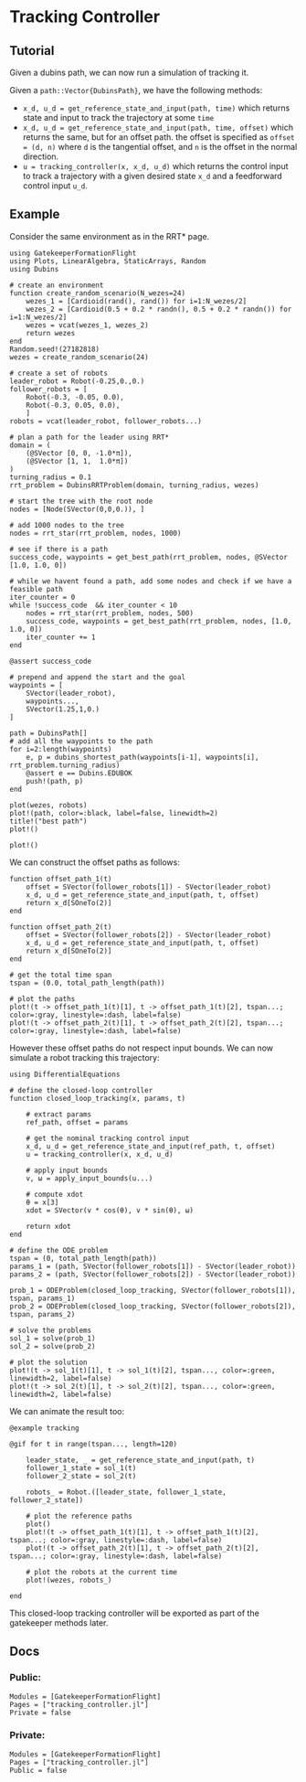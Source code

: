 # Tracking Controller

## Tutorial

Given a dubins path, we can now run a simulation of tracking it. 

Given a `path::Vector{DubinsPath}`, we have the following methods:
- `x_d, u_d = get_reference_state_and_input(path, time)` which returns state and input to track the trajectory at some `time`
- `x_d, u_d = get_reference_state_and_input(path, time, offset)` which returns the same, but for an offset path. the offset is specified as `offset = (d, n)` where `d` is the tangential offset, and `n` is the offset in the normal direction. 
- `u = tracking_controller(x, x_d, u_d)` which returns the control input to track a trajectory with a given desired state `x_d` and a feedforward control input `u_d`. 

## Example


Consider the same environment as in the RRT* page.
```@setup tracking
using GatekeeperFormationFlight
using Plots, LinearAlgebra, StaticArrays, Random
using Dubins

# create an environment
function create_random_scenario(N_wezes=24)
    wezes_1 = [Cardioid(rand(), rand()) for i=1:N_wezes/2]
    wezes_2 = [Cardioid(0.5 + 0.2 * randn(), 0.5 + 0.2 * randn()) for i=1:N_wezes/2]
    wezes = vcat(wezes_1, wezes_2)
    return wezes
end
Random.seed!(27182818)
wezes = create_random_scenario(24)

# create a set of robots
leader_robot = Robot(-0.25,0.,0.)
follower_robots = [
    Robot(-0.3, -0.05, 0.0), 
    Robot(-0.3, 0.05, 0.0), 
    ]
robots = vcat(leader_robot, follower_robots...)

# plan a path for the leader using RRT*
domain = (
    (@SVector [0, 0, -1.0*π]),
    (@SVector [1, 1,  1.0*π])
)
turning_radius = 0.1
rrt_problem = DubinsRRTProblem(domain, turning_radius, wezes)

# start the tree with the root node
nodes = [Node(SVector(0,0,0.)), ]

# add 1000 nodes to the tree
nodes = rrt_star(rrt_problem, nodes, 1000)

# see if there is a path 
success_code, waypoints = get_best_path(rrt_problem, nodes, @SVector [1.0, 1.0, 0])

# while we havent found a path, add some nodes and check if we have a feasible path
iter_counter = 0
while !success_code  && iter_counter < 10
    nodes = rrt_star(rrt_problem, nodes, 500)
    success_code, waypoints = get_best_path(rrt_problem, nodes, [1.0, 1.0, 0])
    iter_counter += 1
end
        
@assert success_code

# prepend and append the start and the goal
waypoints = [
    SVector(leader_robot), 
    waypoints..., 
    SVector(1.25,1,0.)
]

path = DubinsPath[]
# add all the waypoints to the path
for i=2:length(waypoints)
    e, p = dubins_shortest_path(waypoints[i-1], waypoints[i], rrt_problem.turning_radius)
    @assert e == Dubins.EDUBOK
    push!(path, p)
end

plot(wezes, robots)
plot!(path, color=:black, label=false, linewidth=2)
title!("best path")
plot!()
```


```@example tracking
plot!()
```

We can construct the offset paths as follows:
```@example tracking
function offset_path_1(t)
    offset = SVector(follower_robots[1]) - SVector(leader_robot)
    x_d, u_d = get_reference_state_and_input(path, t, offset)
    return x_d[SOneTo(2)]
end

function offset_path_2(t)
    offset = SVector(follower_robots[2]) - SVector(leader_robot)
    x_d, u_d = get_reference_state_and_input(path, t, offset)
    return x_d[SOneTo(2)]
end

# get the total time span
tspan = (0.0, total_path_length(path))

# plot the paths
plot!(t -> offset_path_1(t)[1], t -> offset_path_1(t)[2], tspan...; color=:gray, linestyle=:dash, label=false)
plot!(t -> offset_path_2(t)[1], t -> offset_path_2(t)[2], tspan...; color=:gray, linestyle=:dash, label=false)
```

However these offset paths do not respect input bounds. 
We can now simulate a robot tracking this trajectory:

```@example tracking
using DifferentialEquations

# define the closed-loop controller
function closed_loop_tracking(x, params, t)
    
    # extract params
    ref_path, offset = params

    # get the nominal tracking control input 
    x_d, u_d = get_reference_state_and_input(ref_path, t, offset)
    u = tracking_controller(x, x_d, u_d)

    # apply input bounds
    v, ω = apply_input_bounds(u...)

    # compute xdot
    θ = x[3]
    xdot = SVector(v * cos(θ), v * sin(θ), ω)

    return xdot
end

# define the ODE problem
tspan = (0, total_path_length(path))
params_1 = (path, SVector(follower_robots[1]) - SVector(leader_robot))
params_2 = (path, SVector(follower_robots[2]) - SVector(leader_robot))

prob_1 = ODEProblem(closed_loop_tracking, SVector(follower_robots[1]), tspan, params_1)
prob_2 = ODEProblem(closed_loop_tracking, SVector(follower_robots[2]), tspan, params_2)

# solve the problems
sol_1 = solve(prob_1)
sol_2 = solve(prob_2)

# plot the solution
plot!(t -> sol_1(t)[1], t -> sol_1(t)[2], tspan..., color=:green, linewidth=2, label=false)
plot!(t -> sol_2(t)[1], t -> sol_2(t)[2], tspan..., color=:green, linewidth=2, label=false)
```

We can animate the result too:
```
@example tracking

@gif for t in range(tspan..., length=120)

    leader_state, _ = get_reference_state_and_input(path, t)
    follower_1_state = sol_1(t)
    follower_2_state = sol_2(t)

    robots_ = Robot.([leader_state, follower_1_state, follower_2_state])

    # plot the reference paths
    plot()
    plot!(t -> offset_path_1(t)[1], t -> offset_path_1(t)[2], tspan...; color=:gray, linestyle=:dash, label=false)
    plot!(t -> offset_path_2(t)[1], t -> offset_path_2(t)[2], tspan...; color=:gray, linestyle=:dash, label=false)

    # plot the robots at the current time
    plot!(wezes, robots_)

end
```

This closed-loop tracking controller will be exported as part of the gatekeeper methods later.

## Docs

### Public:
```@autodocs; canonical=false
Modules = [GatekeeperFormationFlight]
Pages = ["tracking_controller.jl"]
Private = false
```

### Private:
```@autodocs; canonical=false
Modules = [GatekeeperFormationFlight]
Pages = ["tracking_controller.jl"]
Public = false
```